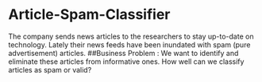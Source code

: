 # Article-Spam-Classifier

The company sends news articles to the researchers to stay up-to-date on technology. Lately their news feeds have been inundated with spam (pure advertisement) articles. 
##Business Problem : We want to identify and eliminate these articles from informative ones. How well can we classify articles as spam or valid? 
